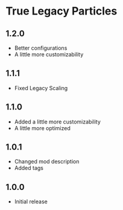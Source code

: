 # True Legacy Particles

## 1.2.0
- Better configurations
- A little more customizability

## 1.1.1
- Fixed Legacy Scaling

## 1.1.0
- Added a little more customizability
- A little more optimized

## 1.0.1
- Changed mod description
- Added tags

## 1.0.0
- Initial release
